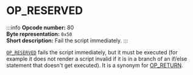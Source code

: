 # OP_RESERVED
:::info
**Opcode number:** 80  
**Byte representation:** `0x50`  
**Short description:** Fail the script immediately.
:::

[`OP_RESERVED`](./OP_RESERVED.md) fails the script immediately, but it must be executed (for example it does not render a script invalid if it is in a branch of an if/else statement that doesn't get executed). It is a synonym for [OP_RETURN](./OP_RETURN.md).
